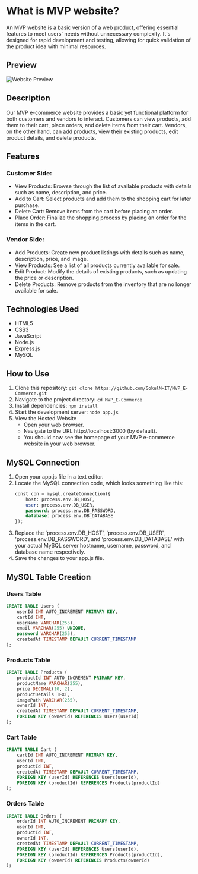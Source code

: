 # What is MVP website?
An MVP website is a basic version of a web product, offering essential features to meet users' needs without unnecessary complexity. It's designed for rapid development and testing, allowing for quick validation of the product idea with minimal resources.

## Preview
![Website Preview](https://res.cloudinary.com/dhgeqswqq/image/upload/v1723924841/Gif_wpayje.gif)

## Description
Our MVP e-commerce website provides a basic yet functional platform for both customers and vendors to interact. Customers can view products, add them to their cart, place orders, and delete items from their cart. Vendors, on the other hand, can add products, view their existing products, edit product details, and delete products.

## Features

### Customer Side:
- View Products: Browse through the list of available products with details such as name, description, and price.
- Add to Cart: Select products and add them to the shopping cart for later purchase.
- Delete Cart: Remove items from the cart before placing an order.
- Place Order: Finalize the shopping process by placing an order for the items in the cart.

### Vendor Side:
- Add Products: Create new product listings with details such as name, description, price, and image.
- View Products: See a list of all products currently available for sale.
- Edit Product: Modify the details of existing products, such as updating the price or description.
- Delete Products: Remove products from the inventory that are no longer available for sale.

## Technologies Used
- HTML5
- CSS3
- JavaScript
- Node.js
- Express.js
- MySQL

## How to Use
1. Clone this repository: `git clone https://github.com/GokulM-IT/MVP_E-Commerce.git`
2. Navigate to the project directory: `cd MVP_E-Commerce`
3. Install dependencies: `npm install`
4. Start the development server: `node app.js`
5. View the Hosted Website
    - Open your web browser.
    - Navigate to the URL http://localhost:3000 (by default).
    - You should now see the homepage of your MVP e-commerce website in your web browser.

## MySQL Connection
1.  Open your app.js file in a text editor.
2. Locate the MySQL connection code, which looks something like this:
    ```sql
    const con = mysql.createConnection({
        host: process.env.DB_HOST,
        user: process.env.DB_USER,
        password: process.env.DB_PASSWORD,
        database: process.env.DB_DATABASE
    });
    ```
3. Replace the 'process.env.DB_HOST', 'process.env.DB_USER', 'process.env.DB_PASSWORD', and 'process.env.DB_DATABASE' with your actual MySQL server hostname, username, password, and database name respectively.
4. Save the changes to your app.js file.

## MySQL Table Creation
### Users Table
```sql
CREATE TABLE Users (
    userId INT AUTO_INCREMENT PRIMARY KEY,
    cartId INT,
    userName VARCHAR(255),
    email VARCHAR(255) UNIQUE,
    password VARCHAR(255),
    createdAt TIMESTAMP DEFAULT CURRENT_TIMESTAMP
);
```
### Products Table
```sql
CREATE TABLE Products (
    productId INT AUTO_INCREMENT PRIMARY KEY,
    productName VARCHAR(255),
    price DECIMAL(10, 2),
    productDetails TEXT,
    imagePath VARCHAR(255),
    ownerId INT,
    createdAt TIMESTAMP DEFAULT CURRENT_TIMESTAMP,
    FOREIGN KEY (ownerId) REFERENCES Users(userId)
);
```
### Cart Table
```sql
CREATE TABLE Cart (
    cartId INT AUTO_INCREMENT PRIMARY KEY,
    userId INT,
    productId INT,
    createdAt TIMESTAMP DEFAULT CURRENT_TIMESTAMP,
    FOREIGN KEY (userId) REFERENCES Users(userId),
    FOREIGN KEY (productId) REFERENCES Products(productId)
);
```

### Orders Table
```sql
CREATE TABLE Orders (
    orderId INT AUTO_INCREMENT PRIMARY KEY,
    userId INT,
    productId INT,
    ownerId INT,
    createdAt TIMESTAMP DEFAULT CURRENT_TIMESTAMP,
    FOREIGN KEY (userId) REFERENCES Users(userId),
    FOREIGN KEY (productId) REFERENCES Products(productId),
    FOREIGN KEY (ownerId) REFERENCES Products(ownerId)
);
```

